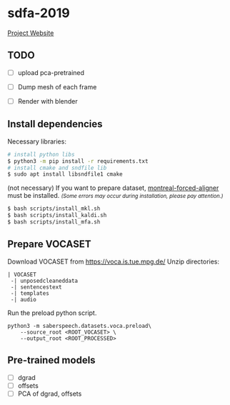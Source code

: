 # sdfa-2019

[Project Website](https://chaiyujin.github.io/sdfa)

## TODO
- [ ] upload pca-pretrained
- [ ] Dump mesh of each frame
- [ ] Render with blender


## Install dependencies
Necessary libraries:
```bash
# install python libs
$ python3 -m pip install -r requirements.txt
# install cmake and sndfile lib
$ sudo apt install libsndfile1 cmake
```

(not necessary) If you want to prepare dataset, [montreal-forced-aligner](https://montreal-forced-aligner.readthedocs.io/) must be installed. <small>*(Some errors may occur during installation, please pay attention.)*</small>
```bash
$ bash scripts/install_mkl.sh
$ bash scripts/install_kaldi.sh
$ bash scripts/install_mfa.sh
```


## Prepare VOCASET
Download VOCASET from https://voca.is.tue.mpg.de/
Unzip directories:
```
| VOCASET
 -| unposedcleaneddata
 -| sentencestext
 -| templates
 -| audio
```
Run the preload python script.
```
python3 -m saberspeech.datasets.voca.preload\
    --source_root <ROOT_VOCASET> \
    --output_root <ROOT_PROCESSED>
```

## Pre-trained models
- [ ] dgrad
- [ ] offsets
- [ ] PCA of dgrad, offsets
